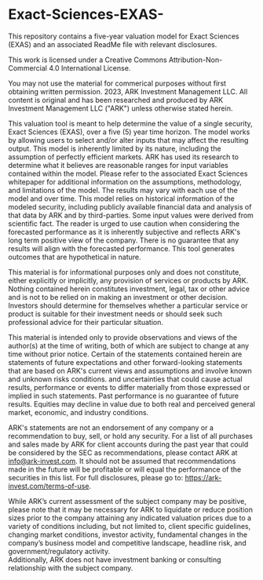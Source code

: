 # Exact-Sciences-EXAS-
This repository contains a five-year valuation model for Exact Sciences (EXAS) and an associated ReadMe file with relevant disclosures.

This work is licensed under a Creative Commons Attribution-Non-Commercial 4.0 International License. 

You may not use the material for commerical purposes without first obtaining written permission.
2023, ARK Investment Management LLC. All content is original and has been researched and produced by ARK Investment Management LLC ("ARK") unless otherwise stated herein. 
 
This valuation tool is meant to help determine the value of a single security, Exact Sciences (EXAS), over a five (5) year time horizon. The model works by allowing users to select and/or alter inputs that may affect the resulting output.
This model is inherently limited by its nature, including the assumption of perfectly efficient markets. ARK has used its research to determine what it believes are reasonable ranges for input variables contained within the model. 
Please refer to the associated Exact Sciences whitepaper for additional information on the assumptions, methodology, and limitations of the model. The results may vary with each use of the model and over time. 
This model relies on historical information of the modeled security, including publicly available financial data and analysis of that data by ARK and by third-parties. Some input values were derived from scientific fact. 
The reader is urged to use caution when considering the forecasted performance as it is inherently subjective and reflects ARK's long term positive view of the company.
There is no guarantee that any results will align with the forecasted performance. This tool generates outcomes that are hypothetical in nature.
 
This material is for informational purposes only and does not constitute, either explicitly or implicitly, any provision of services or products by ARK. 
Nothing contained herein constitutes investment, legal, tax or other advice and is not to be relied on in making an investment or other decision. 
Investors should determine for themselves whether a particular service or product is suitable for their investment needs or should seek such professional advice for their particular situation.
 
This material is intended only to provide observations and views of the author(s) at the time of writing, both of which are subject to change at any time without prior notice. 
Certain of the statements contained herein are statements of future expectations and other forward-looking statements that are based on ARK's current views and assumptions and involve known and unknown risks conditions. 
and uncertainties that could cause actual results, performance or events to differ materially from those expressed or implied in such statements. Past performance is no guarantee of future results. 
Equities may decline in value due to both real and perceived general market, economic, and industry conditions.
 
ARK's statements are not an endorsement of any company or a recommendation to buy, sell, or hold any security. For a list of all purchases and sales made by ARK for client accounts during the past year 
that could be considered by the SEC as recommendations, please contact ARK at info@ark-invest.com. It should not be assumed that recommendations made in the future will be profitable or will equal the performance of the securities in this list. 
For full disclosures, please go to: https://ark-invest.com/terms-of-use.
 
While ARK’s current assessment of the subject company may be positive, please note that it may be necessary for ARK to liquidate or reduce position sizes prior to the company attaining any indicated valuation prices due to a variety of conditions including, 
but not limited to, client specific guidelines, changing market conditions, investor activity, fundamental changes in the company’s business model and competitive landscape, headline risk, and government/regulatory activity.  
Additionally, ARK does not have investment banking or consulting relationship with the subject company.
